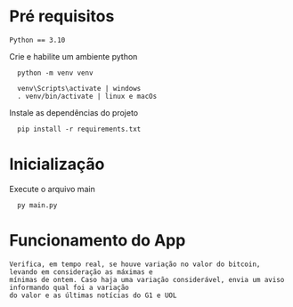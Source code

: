 # Pré requisitos

```
Python == 3.10
```

Crie e habilite um ambiente python
```console
  python -m venv venv
```
```console
  venv\Scripts\activate | windows
  . venv/bin/activate | linux e macOs
```

Instale as dependências do projeto
```console
  pip install -r requirements.txt
```

# Inicialização
Execute o arquivo main
```console
  py main.py
```

# Funcionamento do App

```
Verifica, em tempo real, se houve variação no valor do bitcoin, levando em consideração as máximas e
mínimas de ontem. Caso haja uma variação considerável, envia um aviso informando qual foi a variação
do valor e as últimas notícias do G1 e UOL
```
